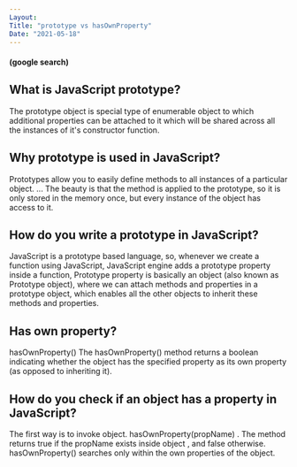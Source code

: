 ```yaml
---
Layout:
Title: "prototype vs hasOwnProperty"
Date: "2021-05-18"
---
```


#### (google search)

## What is JavaScript prototype?

The prototype object is special type of enumerable object to which additional properties can be attached to it which will be shared across all the instances of it's constructor function.

## Why prototype is used in JavaScript?

Prototypes allow you to easily define methods to all instances of a particular object. ... The beauty is that the method is applied to the prototype, so it is only stored in the memory once, but every instance of the object has access to it.

## How do you write a prototype in JavaScript?

JavaScript is a prototype based language, so, whenever we create a function using JavaScript, JavaScript engine adds a prototype property inside a function, Prototype property is basically an object (also known as Prototype object), where we can attach methods and properties in a prototype object, which enables all the other objects to inherit these methods and properties.

## Has own property?

hasOwnProperty() The hasOwnProperty() method returns a boolean indicating whether the object has the specified property as its own property (as opposed to inheriting it).

## How do you check if an object has a property in JavaScript?

The first way is to invoke object. hasOwnProperty(propName) . The method returns true if the propName exists inside object , and false otherwise. hasOwnProperty() searches only within the own properties of the object.